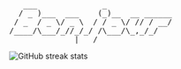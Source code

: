 <pre>
   ___              _                    
  / _ )___  ___    (_)__  __ ______       
 / _  / _ \/ _ \  / / _ \/ // / __/        
/____/\___/_//_/_/ /\___/\_,_/_/             
              |___/                       
</pre>


![GitHub streak stats](https://github-readme-streak-stats-kappa-wine.vercel.app/?user=r4mbhardwaj&exclude_days=Sat)
